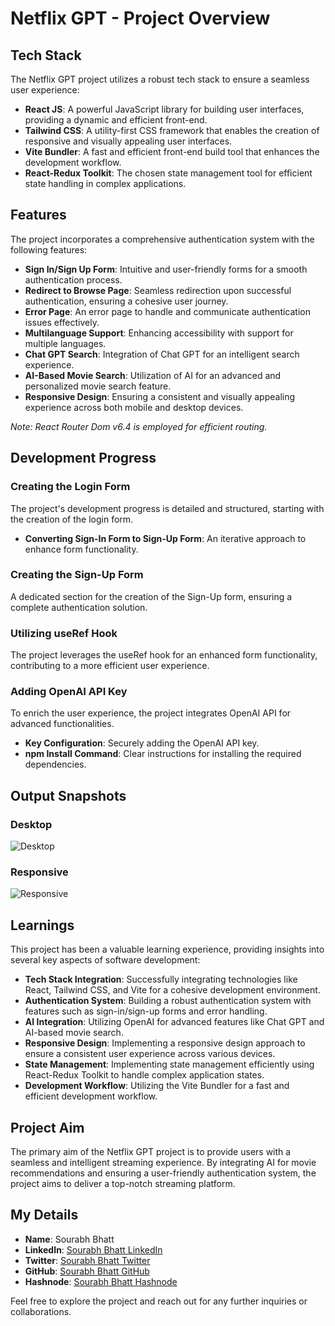 # Netflix GPT - Project Overview

## Tech Stack
The Netflix GPT project utilizes a robust tech stack to ensure a seamless user experience:

- **React JS**: A powerful JavaScript library for building user interfaces, providing a dynamic and efficient front-end.
- **Tailwind CSS**: A utility-first CSS framework that enables the creation of responsive and visually appealing user interfaces.
- **Vite Bundler**: A fast and efficient front-end build tool that enhances the development workflow.
- **React-Redux Toolkit**: The chosen state management tool for efficient state handling in complex applications.

## Features
The project incorporates a comprehensive authentication system with the following features:

- **Sign In/Sign Up Form**: Intuitive and user-friendly forms for a smooth authentication process.
- **Redirect to Browse Page**: Seamless redirection upon successful authentication, ensuring a cohesive user journey.
- **Error Page**: An error page to handle and communicate authentication issues effectively.
- **Multilanguage Support**: Enhancing accessibility with support for multiple languages.
- **Chat GPT Search**: Integration of Chat GPT for an intelligent search experience.
- **AI-Based Movie Search**: Utilization of AI for an advanced and personalized movie search feature.
- **Responsive Design**: Ensuring a consistent and visually appealing experience across both mobile and desktop devices.

_Note: React Router Dom v6.4 is employed for efficient routing._

## Development Progress

### Creating the Login Form
The project's development progress is detailed and structured, starting with the creation of the login form.

- **Converting Sign-In Form to Sign-Up Form**: An iterative approach to enhance form functionality.

### Creating the Sign-Up Form
A dedicated section for the creation of the Sign-Up form, ensuring a complete authentication solution.

### Utilizing useRef Hook
The project leverages the useRef hook for an enhanced form functionality, contributing to a more efficient user experience.

### Adding OpenAI API Key
To enrich the user experience, the project integrates OpenAI API for advanced functionalities.

- **Key Configuration**: Securely adding the OpenAI API key.
- **npm Install Command**: Clear instructions for installing the required dependencies.

## Output Snapshots

### Desktop
![Desktop](desktop_snapshot.png)

### Responsive
![Responsive](responsive_snapshot.png)

## Learnings
This project has been a valuable learning experience, providing insights into several key aspects of software development:

- **Tech Stack Integration**: Successfully integrating technologies like React, Tailwind CSS, and Vite for a cohesive development environment.
- **Authentication System**: Building a robust authentication system with features such as sign-in/sign-up forms and error handling.
- **AI Integration**: Utilizing OpenAI for advanced features like Chat GPT and AI-based movie search.
- **Responsive Design**: Implementing a responsive design approach to ensure a consistent user experience across various devices.
- **State Management**: Implementing state management efficiently using React-Redux Toolkit to handle complex application states.
- **Development Workflow**: Utilizing the Vite Bundler for a fast and efficient development workflow.

## Project Aim
The primary aim of the Netflix GPT project is to provide users with a seamless and intelligent streaming experience. By integrating AI for movie recommendations and ensuring a user-friendly authentication system, the project aims to deliver a top-notch streaming platform.

## My Details
- **Name**: Sourabh Bhatt
- **LinkedIn**: [Sourabh Bhatt LinkedIn](https://linkedin.com/in/sourabh-bhatt)
- **Twitter**: [Sourabh Bhatt Twitter](https://twitter.com/sourabh__bhatt)
- **GitHub**: [Sourabh Bhatt GitHub](https://github.com/sourabh-bhatt)
- **Hashnode**: [Sourabh Bhatt Hashnode](https://sourbhatt.hashnode.dev)

Feel free to explore the project and reach out for any further inquiries or collaborations.
